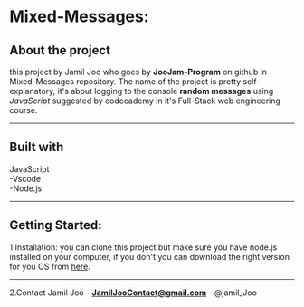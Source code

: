 Mixed-Messages:
==============
About the project
-------------------
this project by Jamil Joo who goes by **JooJam-Program** on github in Mixed-Messages repository. 
The name of the project is pretty self-explanatory, it's about logging to the console **random messages** using *JavaScript* suggested by codecademy in it's Full-Stack web engineering course.
***
Built with
--------
JavaScript <br>
-Vscode <br>
-Node.js <br>
***
Getting Started:
---
1.Installation:
you can clone this project but make sure you have node.js installed on your computer, if you don't you can download the right version for you OS from [here](https://nodejs.org/en/download/).
***
2.Contact
Jamil Joo - **JamilJooContact@gmail.com** - @jamil_Joo